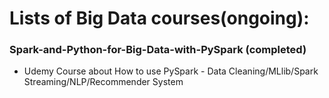 # Lists of Big Data courses(ongoing): 

### Spark-and-Python-for-Big-Data-with-PySpark (completed)
  * Udemy Course about How to use PySpark - Data Cleaning/MLlib/Spark Streaming/NLP/Recommender System 


